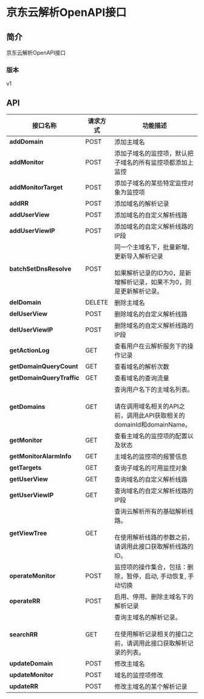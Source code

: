 # 京东云解析OpenAPI接口


## 简介
京东云解析OpenAPI接口


### 版本
v1


## API
|接口名称|请求方式|功能描述|
|---|---|---|
|**addDomain**|POST|添加主域名|
|**addMonitor**|POST|添加子域名的监控项，默认把子域名的所有监控项都添加上监控|
|**addMonitorTarget**|POST|添加子域名的某些特定监控对象为监控项|
|**addRR**|POST|添加域名的解析记录|
|**addUserView**|POST|添加域名的自定义解析线路|
|**addUserViewIP**|POST|添加域名的自定义解析线路的IP段|
|**batchSetDnsResolve**|POST|同一个主域名下，批量新增、更新导入解析记录<br></br>如果解析记录的ID为0，是新增解析记录，如果不为0，则是更新解析记录。</br>|
|**delDomain**|DELETE|删除主域名|
|**delUserView**|POST|删除域名的自定义解析线路|
|**delUserViewIP**|POST|删除域名的自定义解析线路的IP段|
|**getActionLog**|GET|查看用户在云解析服务下的操作记录|
|**getDomainQueryCount**|GET|查看域名的解析次数|
|**getDomainQueryTraffic**|GET|查看域名的查询流量|
|**getDomains**|GET|查询用户名下的主域名列表。<br>    </br>请在调用域名相关的API之前，调用此API获取相关的domainId和domainName。</br>|
|**getMonitor**|GET|查看主域名的监控项的配置以及状态|
|**getMonitorAlarmInfo**|GET|主域名的监控项的报警信息|
|**getTargets**|GET|查询子域名的可用监控对象|
|**getUserView**|GET|查询域名的自定义解析线路|
|**getUserViewIP**|GET|查询域名的自定义解析线路的IP段|
|**getViewTree**|GET|查询云解析所有的基础解析线路。<br></br>在使用解析线路的参数之前，请调用此接口获取解析线路的ID。</br>|
|**operateMonitor**|POST|监控项的操作集合，包括：删除，暂停，启动, 手动恢复, 手动切换|
|**operateRR**|POST|启用、停用、删除主域名下的解析记录|
|**searchRR**|GET|查询主域名的解析记录。<br></br>在使用解析记录相关的接口之前，请调用此接口获取解析记录的列表。</br>|
|**updateDomain**|POST|修改主域名|
|**updateMonitor**|POST|域名的监控项修改|
|**updateRR**|POST|修改主域名的某个解析记录|
